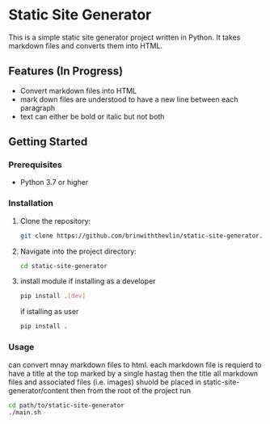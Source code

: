 # Static Site Generator

This is a simple static site generator project written in Python. It takes markdown files and converts them into HTML.

## Features (In Progress)

- Convert markdown files into HTML
- mark down files are understood to have a new line between each paragraph
- text can either be bold or italic but not both

## Getting Started

### Prerequisites

- Python 3.7 or higher

### Installation

1. Clone the repository:

    ```bash
    git clone https://github.com/brinwiththevlin/static-site-generator.git
    ```

2. Navigate into the project directory:

    ```bash
    cd static-site-generator
    ```
3. install module
   if installing as a developer
   ```bash
   pip install .[dev]
   ```
   if istalling as user
   ```bash
   pip install .
   ```

### Usage
can convert mnay markdown files to html. each markdown file is requierd to have a title at the top marked by a single hastag then the title
all markdown files and associated files (i.e. images) shuold be placed in static-site-generator/content
then from the root of the project run
```bash
cd path/to/static-site-generator
./main.sh
```
